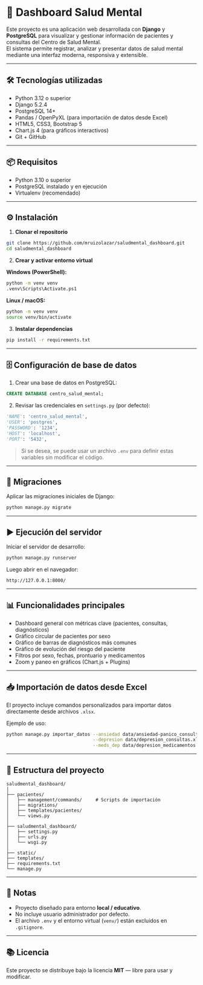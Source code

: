 # 🧠 Dashboard Salud Mental

Este proyecto es una aplicación web desarrollada con **Django** y **PostgreSQL** para visualizar y gestionar información de pacientes y consultas del Centro de Salud Mental.  
El sistema permite registrar, analizar y presentar datos de salud mental mediante una interfaz moderna, responsiva y extensible.

---

## 🛠️ Tecnologías utilizadas

- Python 3.12 o superior  
- Django 5.2.4  
- PostgreSQL 14+  
- Pandas / OpenPyXL (para importación de datos desde Excel)  
- HTML5, CSS3, Bootstrap 5  
- Chart.js 4 (para gráficos interactivos)  
- Git + GitHub

---

## 📦 Requisitos

- Python 3.10 o superior  
- PostgreSQL instalado y en ejecución  
- Virtualenv (recomendado)  

---

## ⚙️ Instalación

1. **Clonar el repositorio**

```bash
git clone https://github.com/mruizolazar/saludmental_dashboard.git
cd saludmental_dashboard
```

2. **Crear y activar entorno virtual**

**Windows (PowerShell):**
```bash
python -m venv venv
.venv\Scripts\Activate.ps1
```

**Linux / macOS:**
```bash
python -m venv venv
source venv/bin/activate
```

3. **Instalar dependencias**

```bash
pip install -r requirements.txt
```

---

## 🗄️ Configuración de base de datos

1. Crear una base de datos en PostgreSQL:

```sql
CREATE DATABASE centro_salud_mental;
```

2. Revisar las credenciales en `settings.py` (por defecto):

```python
'NAME': 'centro_salud_mental',
'USER': 'postgres',
'PASSWORD': '1234',
'HOST': 'localhost',
'PORT': '5432',
```

> Si se desea, se puede usar un archivo `.env` para definir estas variables sin modificar el código.

---

## 🔧 Migraciones

Aplicar las migraciones iniciales de Django:

```bash
python manage.py migrate
```

---

## ▶️ Ejecución del servidor

Iniciar el servidor de desarrollo:

```bash
python manage.py runserver
```

Luego abrir en el navegador:

```
http://127.0.0.1:8000/
```

---

## 📊 Funcionalidades principales

- Dashboard general con métricas clave (pacientes, consultas, diagnósticos)
- Gráfico circular de pacientes por sexo  
- Gráfico de barras de diagnósticos más comunes  
- Gráfico de evolución del riesgo del paciente  
- Filtros por sexo, fechas, prontuario y medicamentos  
- Zoom y paneo en gráficos (Chart.js + Plugins)

---

## 📥 Importación de datos desde Excel

El proyecto incluye comandos personalizados para importar datos directamente desde archivos `.xlsx`.

Ejemplo de uso:

```bash
python manage.py importar_datos --ansiedad data/ansiedad-panico_consultas.xlsx \
                                --depresion data/depresion_consultas.xlsx \
                                --meds_dep data/depresion_medicamentos.xlsx
```

---

## 🧱 Estructura del proyecto

```
saludmental_dashboard/
│
├── pacientes/
│   ├── management/commands/     # Scripts de importación
│   ├── migrations/
│   ├── templates/pacientes/
│   └── views.py
│
├── saludmental_dashboard/
│   ├── settings.py
│   ├── urls.py
│   └── wsgi.py
│
├── static/
├── templates/
├── requirements.txt
└── manage.py
```

---

## 🧾 Notas

- Proyecto diseñado para entorno **local / educativo**.  
- No incluye usuario administrador por defecto.  
- El archivo `.env` y el entorno virtual (`venv/`) están excluidos en `.gitignore`.

---

## 📚 Licencia

Este proyecto se distribuye bajo la licencia **MIT** — libre para usar y modificar.
